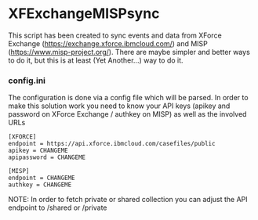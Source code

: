 # XFExchangeMISPsync
This script has been created to sync events and data from XForce Exchange (https://exchange.xforce.ibmcloud.com/)
and MISP (https://www.misp-project.org/). There are maybe simpler and better ways to do it, but this is at least
(Yet Another...) way to do it.

### config.ini
The configuration is done via a config file which will be parsed. In order to make this solution work you need to
know your API keys (apikey and password on XForce Exchange / authkey on MISP) as well as the involved URLs

```
[XFORCE]
endpoint = https://api.xforce.ibmcloud.com/casefiles/public
apikey = CHANGEME
apipassword = CHANGEME

[MISP]
endpoint = CHANGEME
authkey = CHANGEME
```

NOTE: In order to fetch private or shared collection you can adjust the API endpoint to /shared or /private
